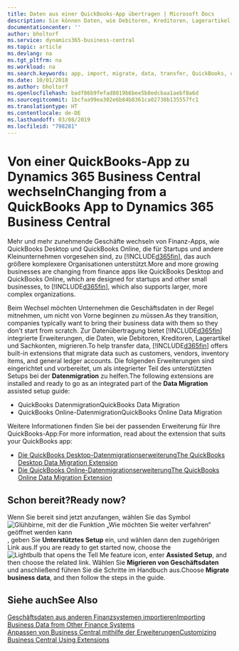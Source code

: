 ```yaml
---
title: Daten aus einer QuickBooks-App übertragen | Microsoft Docs
description: Sie können Daten, wie Debitoren, Kreditoren, Lagerartikel und Sachkonten aus QuickBooks-Apps auf Business Central migrieren.
documentationcenter: ''
author: bholtorf
ms.service: dynamics365-business-central
ms.topic: article
ms.devlang: na
ms.tgt_pltfrm: na
ms.workload: na
ms.search.keywords: app, import, migrate, data, transfer, QuickBooks, customize
ms.date: 10/01/2018
ms.author: bholtorf
ms.openlocfilehash: badf86b9fefad8019b6bee5b8edcbaa1aebf8a6d
ms.sourcegitcommit: 1bcfaa99ea302e6b84b8361ca02730b135557fc1
ms.translationtype: HT
ms.contentlocale: de-DE
ms.lasthandoff: 03/08/2019
ms.locfileid: "798281"
---
```

# <a name="changing-from-a-quickbooks-app-to-dynamics-365-business-central"></a><span data-ttu-id="82a14-103">Von einer QuickBooks-App zu Dynamics 365 Business Central wechseln</span><span class="sxs-lookup"><span data-stu-id="82a14-103">Changing from a QuickBooks App to Dynamics 365 Business Central</span></span>
<span data-ttu-id="82a14-104">Mehr und mehr zunehmende Geschäfte wechseln von Finanz-Apps, wie QuickBooks Desktop und QuickBooks Online, die für Startups und andere Kleinunternehmen vorgesehen sind, zu [!INCLUDE[d365fin](includes/d365fin_md.md)], das auch größere komplexere Organisationen unterstützt.</span><span class="sxs-lookup"><span data-stu-id="82a14-104">More and more growing businesses are changing from finance apps like QuickBooks Desktop and QuickBooks Online, which are designed for startups and other small businesses, to [!INCLUDE[d365fin](includes/d365fin_md.md)], which also supports larger, more complex organizations.</span></span> 

<span data-ttu-id="82a14-105">Beim Wechsel möchten Unternehmen die Geschäftsdaten in der Regel mitnehmen, um nicht von Vorne beginnen zu müssen.</span><span class="sxs-lookup"><span data-stu-id="82a14-105">As they transition, companies typically want to bring their business data with them so they don't start from scratch.</span></span> <span data-ttu-id="82a14-106">Zur Datenübertragung bietet [!INCLUDE[d365fin](includes/d365fin_md.md)] integrierte Erweiterungen, die Daten, wie Debitoren, Kreditoren, Lagerartikel und Sachkonten, migrieren.</span><span class="sxs-lookup"><span data-stu-id="82a14-106">To help transfer data, [!INCLUDE[d365fin](includes/d365fin_md.md)] offers built-in extensions that migrate data such as customers, vendors, inventory items, and general ledger accounts.</span></span> <span data-ttu-id="82a14-107">Die folgenden Erweiterungen sind eingerichtet und vorbereitet, um als integrierter Teil des unterstützten Setups bei der **Datenmigration** zu helfen.</span><span class="sxs-lookup"><span data-stu-id="82a14-107">The following extensions are installed and ready to go as an integrated part of the **Data Migration** assisted setup guide:</span></span>

* <span data-ttu-id="82a14-108">QuickBooks Datenmigration</span><span class="sxs-lookup"><span data-stu-id="82a14-108">QuickBooks Data Migration</span></span> 
* <span data-ttu-id="82a14-109">QuickBooks Online-Datenmigration</span><span class="sxs-lookup"><span data-stu-id="82a14-109">QuickBooks Online Data Migration</span></span>

<span data-ttu-id="82a14-110">Weitere Informationen finden Sie bei der passenden Erweiterung für Ihre QuickBooks-App:</span><span class="sxs-lookup"><span data-stu-id="82a14-110">For more information, read about the extension that suits your QuickBooks app:</span></span>   

* [<span data-ttu-id="82a14-111">Die QuickBooks Desktop-Datenmigrationserweiterung</span><span class="sxs-lookup"><span data-stu-id="82a14-111">The QuickBooks Desktop Data Migration Extension</span></span>](ui-extensions-quickbooks-data-migration.md)
* [<span data-ttu-id="82a14-112">Die QuickBooks Online-Datenmigrationserweiterung</span><span class="sxs-lookup"><span data-stu-id="82a14-112">The QuickBooks Online Data Migration Extension</span></span>](ui-extensions-quickbooks-online-data-migration.md)

## <a name="ready-now"></a><span data-ttu-id="82a14-113">Schon bereit?</span><span class="sxs-lookup"><span data-stu-id="82a14-113">Ready now?</span></span>
<span data-ttu-id="82a14-114">Wenn Sie bereit sind jetzt anzufangen, wählen Sie das Symbol ![Glühbirne, mit der die Funktion „Wie möchten Sie weiter verfahren“ geöffnet werden kann](media/ui-search/search_small.png "Wie möchten Sie weiter verfahren"), geben Sie **Unterstütztes Setup** ein, und wählen dann den zugehörigen Link aus.</span><span class="sxs-lookup"><span data-stu-id="82a14-114">If you are ready to get started now, choose the ![Lightbulb that opens the Tell Me feature](media/ui-search/search_small.png "Tell me what you want to do") icon, enter **Assisted Setup**, and then choose the related link.</span></span> <span data-ttu-id="82a14-115">Wählen Sie **Migrieren von Geschäftsdaten** und anschließend führen Sie die Schritte im Handbuch aus.</span><span class="sxs-lookup"><span data-stu-id="82a14-115">Choose **Migrate business data**, and then follow the steps in the guide.</span></span>

## <a name="see-also"></a><span data-ttu-id="82a14-116">Siehe auch</span><span class="sxs-lookup"><span data-stu-id="82a14-116">See Also</span></span>
[<span data-ttu-id="82a14-117">Geschäftsdaten aus anderen Finanzsystemen importieren</span><span class="sxs-lookup"><span data-stu-id="82a14-117">Importing Business Data from Other Finance Systems</span></span>](across-import-data-configuration-packages.md)  
[<span data-ttu-id="82a14-118">Anpassen von Business Central mithilfe der Erweiterungen</span><span class="sxs-lookup"><span data-stu-id="82a14-118">Customizing Business Central Using Extensions</span></span>](ui-extensions.md)   
